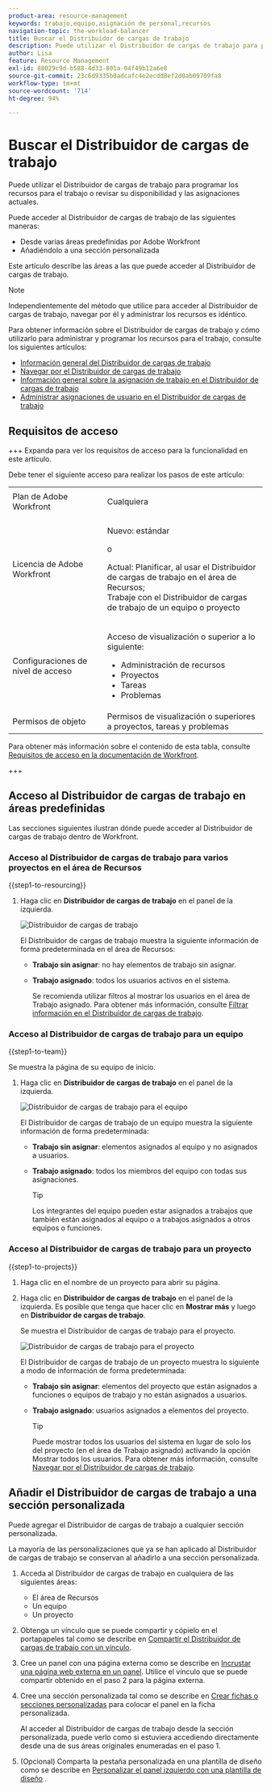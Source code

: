 ```yaml
---
product-area: resource-management
keywords: trabajo,equipo,asignación de personal,recursos
navigation-topic: the-workload-balancer
title: Buscar el Distribuidor de cargas de trabajo
description: Puede utilizar el Distribuidor de cargas de trabajo para programar los recursos para el trabajo o revisar su disponibilidad y las asignaciones actuales.
author: Lisa
feature: Resource Management
exl-id: 88029c9d-b588-4d33-801a-04f49b12a6e8
source-git-commit: 23c6d9335b0adcafc4e2ecdd8ef2d0ab09709fa8
workflow-type: tm+mt
source-wordcount: '714'
ht-degree: 94%

---
```


# Buscar el Distribuidor de cargas de trabajo

Puede utilizar el Distribuidor de cargas de trabajo para programar los recursos para el trabajo o revisar su disponibilidad y las asignaciones actuales.

Puede acceder al Distribuidor de cargas de trabajo de las siguientes maneras:

* Desde varias áreas predefinidas por Adobe Workfront
* Añadiéndolo a una sección personalizada

Este artículo describe las áreas a las que puede acceder al Distribuidor de cargas de trabajo.

>[!NOTE]
>
>Independientemente del método que utilice para acceder al Distribuidor de cargas de trabajo, navegar por él y administrar los recursos es idéntico.
>
>Para obtener información sobre el Distribuidor de cargas de trabajo y cómo utilizarlo para administrar y programar los recursos para el trabajo, consulte los siguientes artículos:
>
>* [Información general del Distribuidor de cargas de trabajo](../../resource-mgmt/workload-balancer/overview-workload-balancer.md)
>* [Navegar por el Distribuidor de cargas de trabajo](../../resource-mgmt/workload-balancer/navigate-the-workload-balancer.md)
>* [Información general sobre la asignación de trabajo en el Distribuidor de cargas de trabajo](../../resource-mgmt/workload-balancer/assign-work-in-workload-balancer.md)
>* [Administrar asignaciones de usuario en el Distribuidor de cargas de trabajo](../../resource-mgmt/workload-balancer/manage-user-allocations-workload-balancer.md)

## Requisitos de acceso

+++ Expanda para ver los requisitos de acceso para la funcionalidad en este artículo.

Debe tener el siguiente acceso para realizar los pasos de este artículo:

<table style="table-layout:auto"> 
 <col> 
 <col> 
 <tbody> 
  <tr> 
   <td role="rowheader">Plan de Adobe Workfront</td> 
   <td> <p>Cualquiera </p> </td> 
  </tr> 
  <tr> 
   <td role="rowheader">Licencia de Adobe Workfront</td> 
   <td><p>Nuevo: estándar</p>
       <p>o</p>
       <p>Actual: Planificar, al usar el Distribuidor de cargas de trabajo en el área de Recursos;</br>
       Trabaje con el Distribuidor de cargas de trabajo de un equipo o proyecto</p></td>
  </tr> 
   <td role="rowheader">Configuraciones de nivel de acceso</td> 
   <td> <p>Acceso de visualización o superior a lo siguiente:</p> 
    <ul> 
     <li>Administración de recursos</li> 
     <li>Proyectos</li> 
     <li>Tareas</li> 
     <li>Problemas</li> 
    </ul> </td> 
  </tr> 
  <tr> 
   <td role="rowheader">Permisos de objeto</td> 
   <td>Permisos de visualización o superiores a proyectos, tareas y problemas</td> 
  </tr> 
 </tbody> 
</table>

Para obtener más información sobre el contenido de esta tabla, consulte [Requisitos de acceso en la documentación de Workfront](/help/quicksilver/administration-and-setup/add-users/access-levels-and-object-permissions/access-level-requirements-in-documentation.md).

+++

## Acceso al Distribuidor de cargas de trabajo en áreas predefinidas

Las secciones siguientes ilustran dónde puede acceder al Distribuidor de cargas de trabajo dentro de Workfront.

### Acceso al Distribuidor de cargas de trabajo para varios proyectos en el área de Recursos

{{step1-to-resourcing}}

1. Haga clic en **Distribuidor de cargas de trabajo** en el panel de la izquierda.

   ![Distribuidor de cargas de trabajo](assets/nwe-balancer-global.png)

   El Distribuidor de cargas de trabajo muestra la siguiente información de forma predeterminada en el área de Recursos:

   * **Trabajo sin asignar**: no hay elementos de trabajo sin asignar.
   * **Trabajo asignado**: todos los usuarios activos en el sistema.

     Se recomienda utilizar filtros al mostrar los usuarios en el área de Trabajo asignado. Para obtener más información, consulte [Filtrar información en el Distribuidor de cargas de trabajo](../workload-balancer/filter-information-workload-balancer.md).

### Acceso al Distribuidor de cargas de trabajo para un equipo

{{step1-to-team}}

Se muestra la página de su equipo de inicio.

1. Haga clic en **Distribuidor de cargas de trabajo** en el panel de la izquierda.

   ![Distribuidor de cargas de trabajo para el equipo](assets/nwe-balancer-team-350x172.png)

   El Distribuidor de cargas de trabajo de un equipo muestra la siguiente información de forma predeterminada:

   * **Trabajo sin asignar**: elementos asignados al equipo y no asignados a usuarios.
   * **Trabajo asignado**: todos los miembros del equipo con todas sus asignaciones.

     >[!TIP]
     >
     >Los integrantes del equipo pueden estar asignados a trabajos que también están asignados al equipo o a trabajos asignados a otros equipos o funciones.

### Acceso al Distribuidor de cargas de trabajo para un proyecto

{{step1-to-projects}}

1. Haga clic en el nombre de un proyecto para abrir su página.
1. Haga clic en **Distribuidor de cargas de trabajo** en el panel de la izquierda. Es posible que tenga que hacer clic en **Mostrar más** y luego en **Distribuidor de cargas de trabajo**.

   Se muestra el Distribuidor de cargas de trabajo para el proyecto.

   ![Distribuidor de cargas de trabajo para el proyecto](assets/nwe-balancer-project-350x152.png)

   El Distribuidor de cargas de trabajo de un proyecto muestra lo siguiente a modo de información de forma predeterminada:

   * **Trabajo sin asignar**: elementos del proyecto que están asignados a funciones o equipos de trabajo y no están asignados a usuarios.
   * **Trabajo asignado**: usuarios asignados a elementos del proyecto.

     >[!TIP]
     >
     >Puede mostrar todos los usuarios del sistema en lugar de solo los del proyecto (en el área de Trabajo asignado) activando la opción Mostrar todos los usuarios. Para obtener más información, consulte [Navegar por el Distribuidor de cargas de trabajo](../workload-balancer/navigate-the-workload-balancer.md).


## Añadir el Distribuidor de cargas de trabajo a una sección personalizada

Puede agregar el Distribuidor de cargas de trabajo a cualquier sección personalizada.

La mayoría de las personalizaciones que ya se han aplicado al Distribuidor de cargas de trabajo se conservan al añadirlo a una sección personalizada.

1. Acceda al Distribuidor de cargas de trabajo en cualquiera de las siguientes áreas:

   * El área de Recursos
   * Un equipo
   * Un proyecto

1. Obtenga un vínculo que se puede compartir y cópielo en el portapapeles tal como se describe en [Compartir el Distribuidor de cargas de trabajo con un vínculo](../../resource-mgmt/workload-balancer/share-link-for-workload-balancer.md).
1. Cree un panel con una página externa como se describe en [Incrustar una página web externa en un panel](../../reports-and-dashboards/dashboards/creating-and-managing-dashboards/embed-external-web-page-dashboard.md). Utilice el vínculo que se puede compartir obtenido en el paso 2 para la página externa.

   <!--
      (NOTE: ensure this stays correct)
      -->

1. Cree una sección personalizada tal como se describe en [Crear fichas o secciones personalizadas](../../workfront-basics/manage-your-account-and-profile/configuring-your-user-profile/create-custom-tabs.md) para colocar el panel en la ficha personalizada.

   Al acceder al Distribuidor de cargas de trabajo desde la sección personalizada, puede verlo como si estuviera accediendo directamente desde una de sus áreas originales enumeradas en el paso 1.

   <!--
      (NOTE: ensure this stays correct)
     -->

1. (Opcional) Comparta la pestaña personalizada en una plantilla de diseño como se describe en [Personalizar el panel izquierdo con una plantilla de diseño](../../administration-and-setup/customize-workfront/use-layout-templates/customize-left-panel.md) .


<!--
For a team:

* From the Workload Balancer section of a team.

  You can adjust allocations and review or assign work from multiple projects to individual team members.

For a project:

  You can do the following when you use the Workload Balancer within a project:

   * Assign work on the project to users already assigned other work on the project.
   * Assign work to any user that might not be on the project.

   * View additional work that users are assigned to on other projects.
   * Adjust user allocations to work items.-->